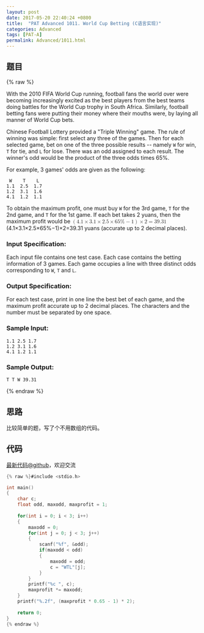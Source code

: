 ```yaml
---
layout: post
date: 2017-05-20 22:40:24 +0800
title:  "PAT Advanced 1011. World Cup Betting (C语言实现)"
categories: Advanced
tags: [PAT-A]
permalink: Advanced/1011.html
---
```


## 题目

{% raw %}<div class="ques-view"><p>With the 2010 FIFA World Cup running, football fans the world over were becoming increasingly excited as the best players from the best teams doing battles for the World Cup trophy in South Africa. Similarly, football betting fans were putting their money where their mouths were, by laying all manner of World Cup bets.</p>
<p>Chinese Football Lottery provided a "Triple Winning" game. The rule of winning was simple: first select any three of the games. Then for each selected game, bet on one of the three possible results -- namely <code>W</code> for win, <code>T</code> for tie, and <code>L</code> for lose. There was an odd assigned to each result. The winner's odd would be the product of the three odds times 65%.</p>
<p>For example, 3 games' odds are given as the following:</p>
<pre><code> W    T    L
1.1  2.5  1.7
1.2  3.1  1.6
4.1  1.2  1.1
</code></pre><p>To obtain the maximum profit, one must buy <code>W</code> for the 3rd game, <code>T</code> for the 2nd game, and <code>T</code> for the 1st game. If each bet takes 2 yuans, then the maximum profit would be <span class="katex"><span class="katex-mathml"><math><mrow><mo>(</mo><mn>4</mn><mi mathvariant="normal">.</mi><mn>1</mn><mo>×</mo><mn>3</mn><mi mathvariant="normal">.</mi><mn>1</mn><mo>×</mo><mn>2</mn><mi mathvariant="normal">.</mi><mn>5</mn><mo>×</mo><mn>6</mn><mn>5</mn><mi mathvariant="normal">%</mi><mo>−</mo><mn>1</mn><mo>)</mo><mo>×</mo><mn>2</mn><mo>=</mo><mn>3</mn><mn>9</mn><mi mathvariant="normal">.</mi><mn>3</mn><mn>1</mn></mrow>(4.1\times 3.1\times 2.5\times 65\%-1)\times 2 = 39.31</math></span><span aria-hidden="true" class="katex-html"><span class="strut" style="height:0.75em;"></span><span class="strut bottom" style="height:1em;vertical-align:-0.25em;"></span><span class="base textstyle uncramped"><span class="mopen">(</span><span class="mord mathrm">4</span><span class="mord mathrm">.</span><span class="mord mathrm">1</span><span class="mbin">×</span><span class="mord mathrm">3</span><span class="mord mathrm">.</span><span class="mord mathrm">1</span><span class="mbin">×</span><span class="mord mathrm">2</span><span class="mord mathrm">.</span><span class="mord mathrm">5</span><span class="mbin">×</span><span class="mord mathrm">6</span><span class="mord mathrm">5</span><span class="mord mathrm">%</span><span class="mbin">−</span><span class="mord mathrm">1</span><span class="mclose">)</span><span class="mbin">×</span><span class="mord mathrm">2</span><span class="mrel">=</span><span class="mord mathrm">3</span><span class="mord mathrm">9</span><span class="mord mathrm">.</span><span class="mord mathrm">3</span><span class="mord mathrm">1</span></span></span></span> yuans (accurate up to 2 decimal places).</p>
<h3 id="input-specification-">Input Specification:</h3>
<p>Each input file contains one test case. Each case contains the betting information of 3 games. Each game occupies a line with three distinct odds corresponding to <code>W</code>, <code>T</code> and <code>L</code>.</p>
<h3 id="output-specification-">Output Specification:</h3>
<p>For each test case, print in one line the best bet of each game, and the maximum profit accurate up to 2 decimal places. The characters and the number must be separated by one space.</p>
<h3 id="sample-input-">Sample Input:</h3>
<pre><code class="lang-in">1.1 2.5 1.7
1.2 3.1 1.6
4.1 1.2 1.1
</code></pre>
<h3 id="sample-output-">Sample Output:</h3>
<pre><code class="lang-out">T T W 39.31
</code></pre>
</div>{% endraw %}

## 思路


比较简单的题，写了个不用数组的代码。

## 代码

[最新代码@github](https://github.com/OliverLew/PAT/blob/master/PATAdvanced/1011.c)，欢迎交流
```c
{% raw %}#include <stdio.h>

int main()
{
    char c;
    float odd, maxodd, maxprofit = 1;
    
    for(int i = 0; i < 3; i++)
    {
        maxodd = 0;
        for(int j = 0; j < 3; j++)
        {
            scanf("%f", &odd);
            if(maxodd < odd)
            {
                maxodd = odd;
                c = "WTL"[j];
            }
        }
        printf("%c ", c);
        maxprofit *= maxodd;
    }
    printf("%.2f", (maxprofit * 0.65 - 1) * 2);
    
    return 0;
}
{% endraw %}
```